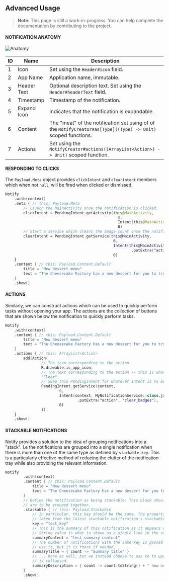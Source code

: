 ## Advanced Usage
> **Note:** This page is still a work-in-progress. You can help complete the documentation by contributing to the project.

#### NOTIFICATION ANATOMY

![Anatomy](./assets/anatomy.svg)

| ID   | Name         | Description                                                                                             |
| --- | --- | --- |
| 1    | Icon         | Set using the `Header#icon` field.                                                                      |
| 2    | App Name     | Application name, immutable.                                                                            |
| 3    | Header Text  | Optional description text. Set using the `Header#headerText` field.                                     |
| 4    | Timestamp    | Timestamp of the notification.                                                                          |
| 5    | Expand Icon  | Indicates that the notification is expandable.                                                          |
| 6    | Content      | The "meat" of the notification set using of of the `NotifyCreator#as[Type]((Type) -> Unit)` scoped functions. |
| 7    | Actions      | Set using the `NotifyCreator#actions((ArrayList<Action>) -> Unit)` scoped function.                           |

#### RESPONDING TO CLICKS

The `Payload.Meta` object provides `clickIntent` and `clearIntent` members which when not `null`, will be fired when clicked or dismissed.

```Kotlin
Notify
    .with(context)
    .meta { // this: Payload.Meta
        // Launch the MainActivity once the notification is clicked.
        clickIntent = PendingIntent.getActivity(this@MainActivity,
                                                  0,
                                                  Intent(this@MainActivity, MainActivity::class.java),
                                                  0)
        // Start a service which clears the badge count once the notification is dismissed.
        clearIntent = PendingIntent.getService(this@MainActivity,
                                                0,
                                                Intent(this@MainActivity, MyNotificationService::class.java)
                                                        .putExtra("action", "clear_badges"),
                                                0)
    }
    .content { // this: Payload.Content.Default
        title = "New dessert menu"
        text = "The Cheesecake Factory has a new dessert for you to try!"
    }
    .show()
```


#### ACTIONS

Similarly, we can construct actions which can be used to quickly perform tasks without opening your app. The actions are the collection of buttons that are shown below the notification to quickly perform tasks.

```Kotlin
Notify
    .with(context)
    .content { // this: Payload.Content.Default
        title = "New dessert menu"
        text = "The Cheesecake Factory has a new dessert for you to try!"
    }
    .actions { // this: ArrayList<Action>
        add(Action(
                // The icon corresponding to the action.
                R.drawable.ic_app_icon,
                // The text corresponding to the action -- this is what shows .
                "Clear",
                // Swap this PendingIntent for whatever Intent is to be processed when the action is clicked.
                PendingIntent.getService(context,
                        0,
                        Intent(context, MyNotificationService::class.java)
                                .putExtra("action", "clear_badges"),
                        0)
                ))
    }
    .show()
```


#### STACKABLE NOTIFICATIONS

Notify provides a solution to the idea of grouping notifications into a "stack". I.e the notifications are grouped into a single notification when there is more than one of the same type as defined by `stackable.key`.
This is a particularly effective method of reducing the clutter of the notification tray while also providing the relevant information.

```Kotlin
Notify
        .with(context)
        .content { // this: Payload.Content.Default
            title = "New dessert menu"
            text = "The Cheesecake Factory has a new dessert for you to try!"
        }
        // Define the notification as being stackable. This block should be the same for all notifications which
        // are to be grouped together.
        .stackable { // this: Payload.Stackable
            // In particular, this key should be the same. The properties of this stackable notification as
            // taken from the latest stackable notification's stackable block.
            key = "test_key"
            // This is the summary of this notification as it appears when it is as part of a stacked notification. This
            // String value is what is shown as a single line in the stacked notification.
            summaryContent = "test summary content"
            // The number of notifications with the same key is passed as the 'count' argument. We happen not to
            // use it, but it is there if needed.
            summaryTitle = { count -> "Summary title" }
            // ... here as well, but we instead choose to use to to update the summary for when the notification
            // is collapsed.
            summaryDescription = { count -> count.toString() + " new notifications." }
        }
        .show()
```